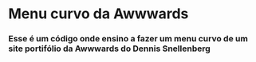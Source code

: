 # Menu curvo da Awwwards
### Esse é um código onde ensino a fazer um menu curvo de um site portifólio da Awwwards do Dennis Snellenberg
